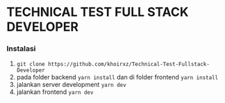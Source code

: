 # TECHNICAL TEST FULL STACK DEVELOPER

### Instalasi

1. `git clone https://github.com/khoirxz/Technical-Test-Fullstack-Developer`
2. pada folder backend `yarn install` dan di folder frontend `yarn install`
3. jalankan server development `yarn dev`
4. jalankan frontend `yarn dev`
